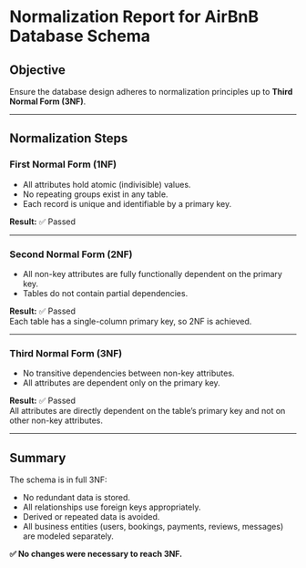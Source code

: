 # Normalization Report for AirBnB Database Schema

## Objective

Ensure the database design adheres to normalization principles up to **Third Normal Form (3NF)**.

---

## Normalization Steps

### First Normal Form (1NF)
- All attributes hold atomic (indivisible) values.
- No repeating groups exist in any table.
- Each record is unique and identifiable by a primary key.

**Result:** ✅ Passed

---

### Second Normal Form (2NF)
- All non-key attributes are fully functionally dependent on the primary key.
- Tables do not contain partial dependencies.

**Result:** ✅ Passed  
Each table has a single-column primary key, so 2NF is achieved.

---

### Third Normal Form (3NF)
- No transitive dependencies between non-key attributes.
- All attributes are dependent only on the primary key.

**Result:** ✅ Passed  
All attributes are directly dependent on the table’s primary key and not on other non-key attributes.

---

## Summary

The schema is in full 3NF:
- No redundant data is stored.
- All relationships use foreign keys appropriately.
- Derived or repeated data is avoided.
- All business entities (users, bookings, payments, reviews, messages) are modeled separately.

**✅ No changes were necessary to reach 3NF.**
